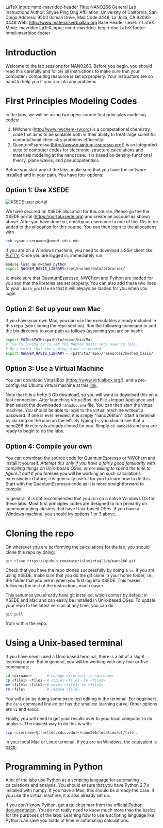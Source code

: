 LaTeX input:        mmd-mavrldoc-header
Title:              NANO266 General Lab Instructions
Author:             Shyue Ping Ong
Affiliation:        University of California, San Diego
Address:            9500 Gilman Drive, Mail Code 0448, La Jolla, CA 92093-0448
Web:                http://www.materialsvirtuallab.org
Base Header Level:  2
LaTeX Mode:         mavrldoc
LaTeX input:        mmd-mavrldoc-begin-doc
LaTeX footer:       mmd-mavrldoc-footer

# Introduction

Welcome to the lab sessions for NANO266. Before you begin, you should read this
carefully and follow all instructions to make sure that your computer /
computing resource is set up properly. Your instructors are on hand to help you
if you run into any problems.

# First Principles Modeling Codes

In the labs, we will be using two open-source first principles modeling codes:

1. NWchem (http://www.nwchem-sw.org) is a computational chemistry code that
   aims to be scalable both in their ability to treat large scientific
   computational chemistry problems efficiently.
2. QuantumEspresso (http://www.quantum-espresso.org/) is an integrated suite of
   computer codes for electronic-structure calculations and materials modeling
   at the nanoscale. It is based on density-functional theory, plane waves, and
   pseudopotentials.

Before you start any of the labs, make sure that you have the software
installed and in your path. You have four options:

## Option 1: Use XSEDE

![XSEDE user portal](XSEDEUserPortal.png)

We have secured an XSEDE allocation for this course. Please go the the XSEDE
portal (https://portal.xsede.org) and create an account as shown above.
After you have done so, email your username to one of the TAs to be added
to the allocation for this course. You can then login to the allocations
with

```bash
ssh <your_username>@comet.sdsc.edu
```

If you are on a Windows machine, you need to download a SSH client like
[PuTTY](http://www.chiark.greenend.org.uk/~sgtatham/putty/download.html).
Once you are logged in, immediately run

```bash
module load qe nwchem python
export NWCHEM_BASIS_LIBRARY=/opt/nwchem/data/libraries/
```

to make sure that QuantumEspresso, NWChem and Python are loaded for you and
that the libraries are set properly. You can also add these two lines to
your `.bash_profile` so that it will always be loaded for you when you login.

## Option 2: Set up your own Mac

If you have your own Mac, you can use the executables already included in
this repo (see cloning the repo section). Run the following command to add
the bin directory to your path as follows (assuming you are on bash):

```bash
export PATH=$PATH:<path/to/repo>/bin/Mac
# The following is to set the NWChem basis sets used in lab1.
# Be careful that the ending slash is needed!
export NWCHEM_BASIS_LIBRARY = <path/to/repo>/resources/nwchem_basis/
```

## Option 3: Use a Virtual Machine

You can download VirtualBox (https://www.virtualbox.org/), and a
pre-configured Ubuntu virtual machine at this [link](https://s3.amazonaws.com/mavrl-web/nano266.ova).

Note that it is a hefty 3 Gb download, so you will want to download this on
a fast connection. After launching VirtualBox, do File->Import Appliance and
then select the downloaded `nano266.ova` file. You can then start the
virtual machine. You should be able to login to the virtual machine without
a password. If one is ever needed, it is simply "nano266fun". Start a
terminal by clicking on the icon on the left. By typing `ls`, you should see
that a nano266 directory is already cloned for you. Simply `cd nano266` and
you are ready to begin to do the labs.


## Option 4: Compile your own

You can download the source code for QuantumEspresso or NWChem and install
it yourself. *Attempt this only if you have a fairly good familiarity with
compiling things on Unix-based OSes, or are willing to spend the time to
figure it out!* If you foresee you will be working on such calculations
extensively in future, it is generally useful for you to learn how to do
this. Start with the QuantumEspresso code as it is more straightforward to
compile.

In general, it is not recommended that you run on a native Windows OS for these
labs. Most first principles codes are designed to run primarily on
supercomputing clusters that have Unix-based OSes. If you have a Windows
machine, you should try options 1 or 3 above.

# Cloning the repo

On wherever you are performing the calculations for the lab, you should clone
this repo by doing:

```
git clone https://github.com/materialsvirtuallab/nano266.git
```

Check that you have the repo cloned successfully by doing a `ls`. If you are
using XSEDE, make sure that you do the git clone in your home folder, i.e.,
the folder that you are in when you first log into XSEDE. This makes following
the rest of the instructions much easier.

This assumes you already have git installed, which comes by default in XSEDE
and Mac and can easily be installed in Unix-based OSes. To update your repo to
the latest version at any time, you can do:

```
git pull
```

from within the repo.

# Using a Unix-based terminal

If you have never used a Unix-based terminal, there is a bit of a slight
learning curve. But in general, you will be working with only four or five
commands:

```bash
cd <dirname>       # change directory to <dirname>
cp <file1> <file2> # copies <file1> to <file2>
mv <file1> <file2> # moves <file1> to <file2>
rm <file>          # remove <file>
```

You will also be doing some basic text editing in the terminal. For beginners,
the `nano` command line editor has the smallest learning curve. Other options
are `vi` and `emacs`.

Finally, you will need to get your results over to your local computer to do
analysis. The easiest way to do this is with:

```bash
scp <username>@trestles.sdsc.edu:~/nano266/location/of/file .
```

in your local Mac or Linux terminal. If you are on Windows, the equivalent is
[pscp](http://www.chiark.greenend.org.uk/~sgtatham/putty/download.html).

# Programming in Python

A lot of the labs use Python as a scripting language for automating
calculations and analysis. You should ensure that you have Python 2.7.x
installed with numpy. If you have a Mac, this should be already the case. If
you use the virtual machine, it is also already set up.

If you don't know Python, get a quick primer from the official [Python
documentation](https://docs.python.org/2.7/). You do not really need to know
much more than the basics for the purposes of the labs. Learning how to use a
scripting language like Python can save you loads of time in automating
calculations.
